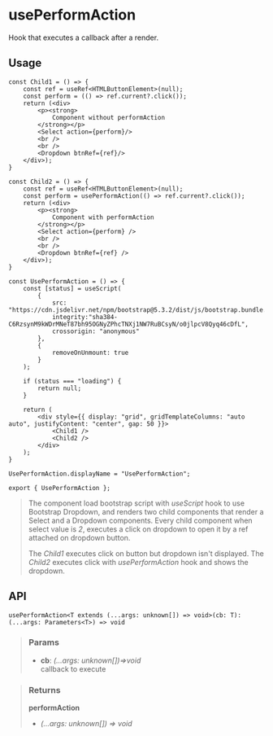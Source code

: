 # usePerformAction
Hook that executes a callback after a render.

## Usage

```tsx
const Child1 = () => {
	const ref = useRef<HTMLButtonElement>(null);
	const perform = (() => ref.current?.click());
	return (<div>
		<p><strong>
			Component without performAction
		</strong></p>
		<Select action={perform}/>
		<br />
		<br />
		<Dropdown btnRef={ref}/>
	</div>);
}

const Child2 = () => {
	const ref = useRef<HTMLButtonElement>(null);
	const perform = usePerformAction(() => ref.current?.click());
	return (<div>
		<p><strong>
			Component with performAction
		</strong></p>
		<Select action={perform} />
		<br />
		<br />
		<Dropdown btnRef={ref} />
	</div>);
}

const UsePerformAction = () => {
	const [status] = useScript(
		{
			src: "https://cdn.jsdelivr.net/npm/bootstrap@5.3.2/dist/js/bootstrap.bundle.min.js",
			integrity:"sha384-C6RzsynM9kWDrMNeT87bh95OGNyZPhcTNXj1NW7RuBCsyN/o0jlpcV8Qyq46cDfL",
			crossorigin: "anonymous"
		},
		{
			removeOnUnmount: true
		}
	);

	if (status === "loading") {
		return null;
	}

	return (
		<div style={{ display: "grid", gridTemplateColumns: "auto auto", justifyContent: "center", gap: 50 }}>
			<Child1 />
			<Child2 />
		</div>
	);
}

UsePerformAction.displayName = "UsePerformAction";

export { UsePerformAction };
```

> The component load bootstrap script with _useScript_ hook to use Bootstrap Dropdown, and renders two child components that render a Select and a Dropdown components. Every child component when select value is _2_, executes a click on dropdown to open it by a ref attached on dropdown button.
> 
> The _Child1_ executes click on button but dropdown isn't displayed. The _Child2_ executes click with _usePerformAction_ hook and shows the dropdown.


## API

```tsx
usePerformAction<T extends (...args: unknown[]) => void>(cb: T): (...args: Parameters<T>) => void
```

> ### Params
>
> - __cb__: _(...args: unknown[])=>void_  
callback to execute
>

> ### Returns
>
> __performAction__
> - _(...args: unknown[]) => void_  
>